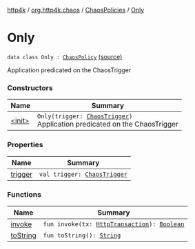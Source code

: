 [http4k](../../../index.md) / [org.http4k.chaos](../../index.md) / [ChaosPolicies](../index.md) / [Only](./index.md)

# Only

`data class Only : `[`ChaosPolicy`](../../-chaos-policy.md) [(source)](https://github.com/http4k/http4k/blob/master/http4k-testing-chaos/src/main/kotlin/org/http4k/chaos/ChaosPolicies.kt#L39)

Application predicated on the ChaosTrigger

### Constructors

| Name | Summary |
|---|---|
| [&lt;init&gt;](-init-.md) | `Only(trigger: `[`ChaosTrigger`](../../-chaos-trigger.md)`)`<br>Application predicated on the ChaosTrigger |

### Properties

| Name | Summary |
|---|---|
| [trigger](trigger.md) | `val trigger: `[`ChaosTrigger`](../../-chaos-trigger.md) |

### Functions

| Name | Summary |
|---|---|
| [invoke](invoke.md) | `fun invoke(tx: `[`HttpTransaction`](../../../org.http4k.core/-http-transaction/index.md)`): `[`Boolean`](https://kotlinlang.org/api/latest/jvm/stdlib/kotlin/-boolean/index.html) |
| [toString](to-string.md) | `fun toString(): `[`String`](https://kotlinlang.org/api/latest/jvm/stdlib/kotlin/-string/index.html) |
